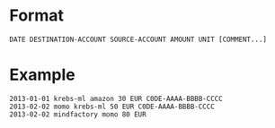 # Format

    DATE DESTINATION-ACCOUNT SOURCE-ACCOUNT AMOUNT UNIT [COMMENT...]

# Example

    2013-01-01 krebs-ml amazon 30 EUR C0DE-AAAA-BBBB-CCCC
    2013-02-02 momo krebs-ml 50 EUR C0DE-AAAA-BBBB-CCCC
    2013-02-02 mindfactory momo 80 EUR

